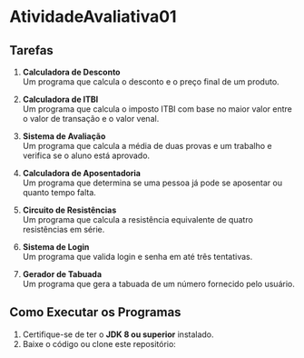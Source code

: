 # AtividadeAvaliativa01
## Tarefas

1. **Calculadora de Desconto**  
   Um programa que calcula o desconto e o preço final de um produto.
   
2. **Calculadora de ITBI**  
   Um programa que calcula o imposto ITBI com base no maior valor entre o valor de transação e o valor venal.

3. **Sistema de Avaliação**  
   Um programa que calcula a média de duas provas e um trabalho e verifica se o aluno está aprovado.

4. **Calculadora de Aposentadoria**  
   Um programa que determina se uma pessoa já pode se aposentar ou quanto tempo falta.

5. **Circuito de Resistências**  
   Um programa que calcula a resistência equivalente de quatro resistências em série.

6. **Sistema de Login**  
   Um programa que valida login e senha em até três tentativas.

7. **Gerador de Tabuada**  
   Um programa que gera a tabuada de um número fornecido pelo usuário.

## Como Executar os Programas

1. Certifique-se de ter o **JDK 8 ou superior** instalado.
2. Baixe o código ou clone este repositório: